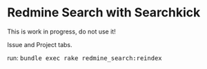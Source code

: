 # Redmine Search with Searchkick

This is work in progress, do not use it!

Issue and Project tabs.

run: <tt> bundle exec rake redmine_search:reindex </tt>
